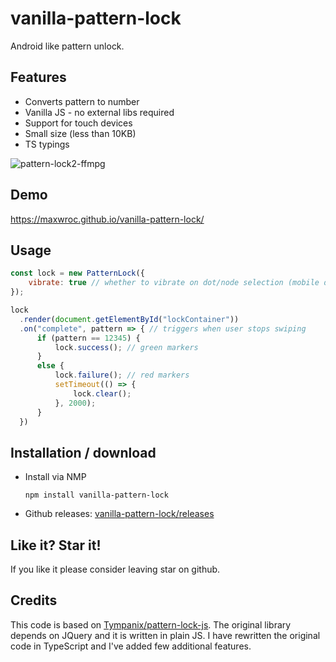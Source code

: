 # vanilla-pattern-lock
Android like pattern unlock.

## Features

* Converts pattern to number
* Vanilla JS - no external libs required
* Support for touch devices
* Small size (less than 10KB)
* TS typings

![pattern-lock2-ffmpg](https://user-images.githubusercontent.com/8268674/145471565-15d1bc26-fb09-4471-9cf7-a699f378762e.gif)

## Demo

https://maxwroc.github.io/vanilla-pattern-lock/

## Usage

```javascript
const lock = new PatternLock({ 
    vibrate: true // whether to vibrate on dot/node selection (mobile devices)
});

lock
  .render(document.getElementById("lockContainer"))
  .on("complete", pattern => { // triggers when user stops swiping
      if (pattern == 12345) {
          lock.success(); // green markers
      }
      else {
          lock.failure(); // red markers
          setTimeout(() => {
              lock.clear();
          }, 2000);
      }
  })
```

## Installation / download

* Install via NMP

  ```
  npm install vanilla-pattern-lock
  ```

* Github releases: [vanilla-pattern-lock/releases](https://github.com/maxwroc/vanilla-pattern-lock/releases)

## Like it? Star it!

If you like it please consider leaving star on github.

## Credits

This code is based on [Tympanix/pattern-lock-js](https://github.com/Tympanix/pattern-lock-js). The original library depends on JQuery and it is written in plain JS. I have rewritten the original code in TypeScript and I've added few additional features.